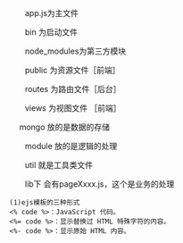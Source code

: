 　　app.js为主文件

　　bin 为启动文件

　　node_modules为第三方模块

　　public 为资源文件［前端］

　　routes 为路由文件［后台］

　　views  为视图文件 ［前端］

　  mongo  放的是数据的存储

　　module 放的是逻辑的处理

　　util    就是工具类文件 

　　lib下  会有pageXxxx.js，这个是业务的处理 



    (1)ejs模板的三种形式
    <% code %>：JavaScript 代码。
    <%= code %>：显示替换过 HTML 特殊字符的内容。
    <%- code %>：显示原始 HTML 内容。
